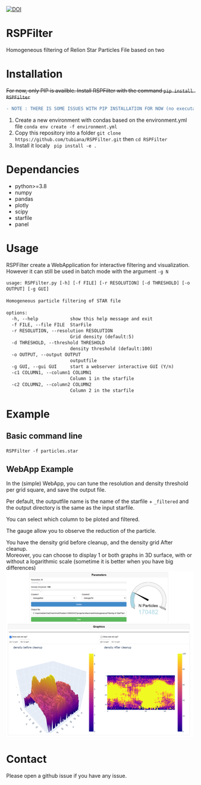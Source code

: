 [![DOI](https://zenodo.org/badge/575487916.svg)](https://zenodo.org/badge/latestdoi/575487916)

# RSPFilter
Homogeneous filtering of Relion Star Particles File based on two 

# Installation
~~For now, only PIP is availble. Install RSPFilter with the command `pip install RSPFilter`~~

```diff
- NOTE : THERE IS SOME ISSUES WITH PIP INSTALLATION FOR NOW (no executable made), PLEASE CHECK BELLOW HOW TO INSTALL IT
```
1. Create a new environment with condas based on the environment.yml file `conda env create -f environment.yml` 
2. Copy this repository into a folder `git clone https://github.com/tubiana/RSPFilter.git` then `cd RSPFilter`
3. Install it localy ` pip install -e .`

# Dependancies
- python>=3.8
- numpy
- pandas
- plotly
- scipy
- starfile
- panel


# Usage 
RSPFilter create a WebApplication for interactive filtering and visualization.  
However it can still be used in batch mode with the argument `-g N`

```
usage: RSPFilter.py [-h] [-f FILE] [-r RESOLUTION] [-d THRESHOLD] [-o OUTPUT] [-g GUI]

Homogeneous particle filtering of STAR file

options:
  -h, --help            show this help message and exit
  -f FILE, --file FILE  StarFile
  -r RESOLUTION, --resolution RESOLUTION
                        Grid density (default:5)
  -d THRESHOLD, --threshold THRESHOLD
                        density threshold (default:100)
  -o OUTPUT, --output OUTPUT
                        outputfile
  -g GUI, --gui GUI     start a webserver interactive GUI (Y/n)
  -c1 COLUMN1, --column1 COLUMN1
                        Column 1 in the starfile
  -c2 COLUMN2, --column2 COLUMN2
                        Column 2 in the starfile
```

# Example
## Basic command line
`RSPFilter -f particles.star`

## WebApp Example
In the (simple) WebApp, you can tune the resolution and density threshold per grid square, and save the output file.  

Per default, the outputfile name is the name of the starfile + `_filtered` and the output directory is the same as the input starfile.

You can select which column to be ploted and filtered.

The gauge allow you to observe the reduction of the particle.

You have the density grid before cleanup, and the density grid After cleanup.  
Moreover, you can choose to display 1 or both graphs in 3D surface, with or without a logarithmic scale (sometime it is better when you have big differences)
![Webapp Example](examples/webapp_example.png)

# Contact
Please open a github issue if you have any issue.


